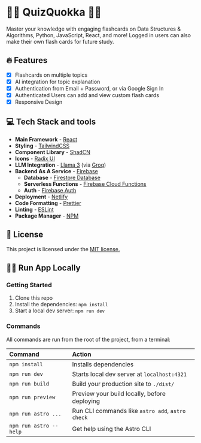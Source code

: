 # 👩‍🏫 QuizQuokka 🧑‍🏫

Master your knowledge with engaging flashcards on Data Structures & Algorithms, Python, JavaScript, React, and more! Logged in users can also make their own flash cards for future study.

## 🔥 Features

- [x] Flashcards on multiple topics
- [x] AI integration for topic explanation
- [x] Authentication from Email + Password, or via Google Sign In
- [x] Authenticated Users can add and view custom flash cards
- [x] Responsive Design

## 💻 Tech Stack and tools

- **Main Framework** - [React](https://react.dev/)
- **Styling** - [TailwindCSS](https://tailwindcss.com/)
- **Component Library** - [ShadCN](https://ui.shadcn.com/)
- **Icons** - [Radix UI](https://www.radix-ui.com/icons)
- **LLM Integration** - [Llama 3](https://ai.meta.com/blog/meta-llama-3/) (via [Groq](https://console.groq.com/docs/quickstart))
- **Backend As A Service** - [Firebase](https://firebase.google.com/)
  - **Database** - [Firestore Database](https://firebase.google.com/products/firestore/)
  - **Serverless Functions** - [Firebase Cloud Functions](https://firebase.google.com/products/functions/)
  - **Auth** - [Firebase Auth](https://firebase.google.com/docs/auth)
- **Deployment** - [Netlify](https://www.netlify.com/)
- **Code Formatting** - [Prettier](https://prettier.io/)
- **Linting** - [ESLint](https://eslint.org)
- **Package Manager** - [NPM](https://npmjs.com/)

## 📜 License

This project is licensed under the [MIT license.](https://github.com/xdaybreakerx/quizquokka/blob/main/LICENSE)

## 🏃‍➡️ Run App Locally

### Getting Started

1. Clone this repo
2. Install the dependencies: `npm install`
3. Start a local dev server: `npm run dev`

### Commands

All commands are run from the root of the project, from a terminal:

| Command                | Action                                           |
| :--------------------- | :----------------------------------------------- |
| `npm install`          | Installs dependencies                            |
| `npm run dev`          | Starts local dev server at `localhost:4321`      |
| `npm run build`        | Build your production site to `./dist/`          |
| `npm run preview`      | Preview your build locally, before deploying     |
| `npm run astro ...`    | Run CLI commands like `astro add`, `astro check` |
| `npm run astro --help` | Get help using the Astro CLI                     |